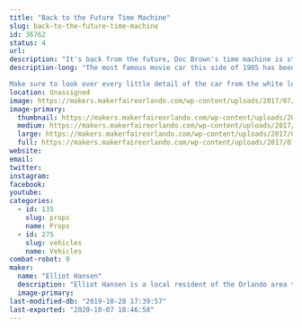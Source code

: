 ```yaml
---
title: "Back to the Future Time Machine"
slug: back-to-the-future-time-machine
id: 36762
status: 4
url: 
description: "It's back from the future, Doc Brown's time machine is stopping by Maker Faire Orlando for guests to check out"
description-long: "The most famous movie car this side of 1985 has been built by its owner to be as screen accurate as possible. The Delorean DMC-12 based time machine took Elliot a few years of parts collecting and upgrading to get it to its current state, fun fact: it can be transformed into a Back to the Future Part 2 car with simple modification to the fusion reactor. Thankfully it's 2017 so picking up plutonium at the corner 7/11 is convenient other wise we would need to make Mr.Fusion a permanent installation. 

Make sure to look over every little detail of the car from the white lettered wheels to the Flux Capacitor this time machine has been made to be as screen accurate as possible and is always getting small upgrades here and there to bring it even closer."
location: Unassigned
image: https://makers.makerfaireorlando.com/wp-content/uploads/2017/07/4EDE4FDB-CE89-4ADE-9A2D-D61FF0609D91-002-1-1024x768.jpg
image-primary:
  thumbnail: https://makers.makerfaireorlando.com/wp-content/uploads/2017/07/4EDE4FDB-CE89-4ADE-9A2D-D61FF0609D91-002-1-150x150.jpg
  medium: https://makers.makerfaireorlando.com/wp-content/uploads/2017/07/4EDE4FDB-CE89-4ADE-9A2D-D61FF0609D91-002-1-300x225.jpg
  large: https://makers.makerfaireorlando.com/wp-content/uploads/2017/07/4EDE4FDB-CE89-4ADE-9A2D-D61FF0609D91-002-1-1024x768.jpg
  full: https://makers.makerfaireorlando.com/wp-content/uploads/2017/07/4EDE4FDB-CE89-4ADE-9A2D-D61FF0609D91-002-1.jpg
website: 
email: 
twitter: 
instagram: 
facebook: 
youtube: 
categories:
  - id: 135
    slug: props
    name: Props
  - id: 275
    slug: vehicles
    name: Vehicles
combat-robot: 0
maker:
  name: "Elliot Hansen"
  description: "Elliot Hansen is a local resident of the Orlando area that has turned his Delores DMC-12 into his all time favorite movie car, Doc Brown's Time Machine. It features many screen accurate details, from the ever popular Flux Capacitor even down to the smallest of details that only a fan of back to the future would notice. He has spent a few years collecting the parts needed for the conversion and spent a few months finally putting it all together in 2016. "
  image-primary: 
last-modified-db: "2019-10-28 17:39:57"
last-exported: "2020-10-07 18:46:58"
---
```

